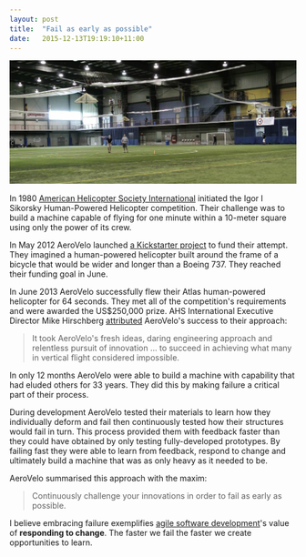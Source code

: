 ```yaml
---
layout: post
title:  "Fail as early as possible"
date:   2015-12-13T19:19:10+11:00
---
```


![Atlas](atlas.jpg)

In 1980 [American Helicopter Society International][] initiated the Igor I Sikorsky Human-Powered Helicopter competition.
Their challenge was to build a machine capable of flying for one minute within a 10-meter square using only the power of its crew.

[American Helicopter Society International]: https://vtol.org

In May 2012 AeroVelo launched [a Kickstarter project][] to fund their attempt.
They imagined a human-powered helicopter built around the frame of a bicycle that would be wider and longer than a Boeing 737.
They reached their funding goal in June.

[a Kickstarter project]: https://kickstarter.com/projects/1156290643/atlas-a-human-powered-helicopter-for-a-historical

In June 2013 AeroVelo successfully flew their Atlas human-powered helicopter for 64 seconds.
They met all of the competition's requirements and were awarded the US$250,000 prize.
AHS International Executive Director Mike Hirschberg [attributed][] AeroVelo's success to their approach:

> It took AeroVelo's fresh ideas, daring engineering approach and relentless pursuit of innovation ... to succeed in achieving what many in vertical flight considered
impossible.

[attributed]: https://vtol.org/publications/ahs-press-releases/2013-press-releases/hph-press-release

In only 12 months AeroVelo were able to build a machine with capability that had eluded others for 33 years.
They did this by making failure a critical part of their process.

During development AeroVelo tested their materials to learn how they individually deform and fail then continuously tested how their structures would fail in turn.
This process provided them with feedback faster than they could have obtained by only testing fully-developed prototypes.
By failing fast they were able to learn from feedback, respond to change and ultimately build a machine that was as only heavy as it needed to be.

AeroVelo summarised this approach with the maxim:

> Continuously challenge your innovations in order to fail as early as possible.

I believe embracing failure exemplifies [agile software development][]'s value of **responding to change**.
The faster we fail the faster we create opportunities to learn.

[agile software development]: http://agilemanifesto.org
